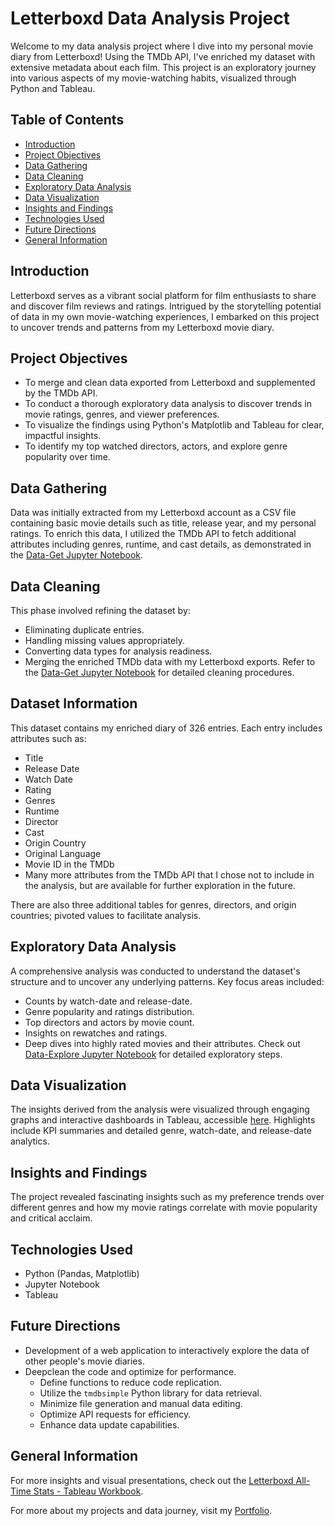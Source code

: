 # Letterboxd Data Analysis Project

Welcome to my data analysis project where I dive into my personal movie diary from Letterboxd! Using the TMDb API, I've enriched my dataset with extensive metadata about each film. This project is an exploratory journey into various aspects of my movie-watching habits, visualized through Python and Tableau.

## Table of Contents

- [Introduction](#introduction)
- [Project Objectives](#project-objectives)
- [Data Gathering](#data-gathering)
- [Data Cleaning](#data-cleaning)
- [Exploratory Data Analysis](#exploratory-data-analysis)
- [Data Visualization](#data-visualization)
- [Insights and Findings](#insights-and-findings)
- [Technologies Used](#technologies-used)
- [Future Directions](#future-directions)
- [General Information](#general-information)

## Introduction

Letterboxd serves as a vibrant social platform for film enthusiasts to share and discover film reviews and ratings. Intrigued by the storytelling potential of data in my own movie-watching experiences, I embarked on this project to uncover trends and patterns from my Letterboxd movie diary.

## Project Objectives

- To merge and clean data exported from Letterboxd and supplemented by the TMDb API.
- To conduct a thorough exploratory data analysis to discover trends in movie ratings, genres, and viewer preferences.
- To visualize the findings using Python's Matplotlib and Tableau for clear, impactful insights.
- To identify my top watched directors, actors, and explore genre popularity over time.

## Data Gathering

Data was initially extracted from my Letterboxd account as a CSV file containing basic movie details such as title, release year, and my personal ratings. To enrich this data, I utilized the TMDb API to fetch additional attributes including genres, runtime, and cast details, as demonstrated in the [Data-Get Jupyter Notebook](consolidate_data.ipynb).

## Data Cleaning

This phase involved refining the dataset by:
- Eliminating duplicate entries.
- Handling missing values appropriately.
- Converting data types for analysis readiness.
- Merging the enriched TMDb data with my Letterboxd exports.
Refer to the [Data-Get Jupyter Notebook](consolidate_data.ipynb) for detailed cleaning procedures.

## Dataset Information
This dataset contains my enriched diary of 326 entries. Each entry includes attributes such as:
- Title
- Release Date
- Watch Date
- Rating
- Genres
- Runtime
- Director
- Cast
- Origin Country
- Original Language
- Movie ID in the TMDb
- Many more attributes from the TMDb API that I chose not to include in the analysis, but are available for further exploration in the future.

There are also three additional tables for genres, directors, and origin countries; pivoted values to facilitate analysis.


## Exploratory Data Analysis

A comprehensive analysis was conducted to understand the dataset's structure and to uncover any underlying patterns. Key focus areas included:
- Counts by watch-date and release-date.
- Genre popularity and ratings distribution.
- Top directors and actors by movie count.
- Insights on rewatches and ratings.
- Deep dives into highly rated movies and their attributes.
Check out [Data-Explore Jupyter Notebook](EDA.working_data.ipynb) for detailed exploratory steps.

## Data Visualization

The insights derived from the analysis were visualized through engaging graphs and interactive dashboards in Tableau, accessible [here](https://public.tableau.com/views/LetterboxdAll-TimeStats/Summary). Highlights include KPI summaries and detailed genre, watch-date, and release-date analytics.

## Insights and Findings

The project revealed fascinating insights such as my preference trends over different genres and how my movie ratings correlate with movie popularity and critical acclaim.

## Technologies Used

- Python (Pandas, Matplotlib)
- Jupyter Notebook
- Tableau

## Future Directions

- Development of a web application to interactively explore the data of other people's movie diaries.
- Deepclean the code and optimize for performance.
	- Define functions to reduce code replication.
	- Utilize the `tmdbsimple` Python library for data retrieval.
	- Minimize file generation and manual data editing.
	- Optimize API requests for efficiency.
	- Enhance data update capabilities.

## General Information

For more insights and visual presentations, check out the [Letterboxd All-Time Stats - Tableau Workbook](https://public.tableau.com/views/LetterboxdAll-TimeStats/Summary).

For more about my projects and data journey, visit my [Portfolio](https://www.notion.so/ruizdelcarmen/Ruiz-del-Carmen-Data-Portfolio-e725748d0e0546c386be6c6c7dc49099).

